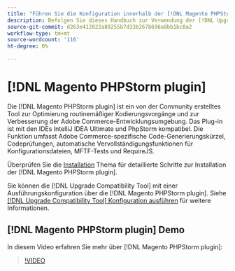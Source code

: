 ```yaml
---
title: "Führen Sie die Konfiguration innerhalb der [!DNL Magento PHPStorm plugin]"
description: Befolgen Sie dieses Handbuch zur Verwendung der [!DNL Upgrade Compatibility Tool] innerhalb der [!DNL Magento PHPStorm plugin].
source-git-commit: d263e412022a89255b7d33b267b696a8bb1bc8a2
workflow-type: tm+mt
source-wordcount: '116'
ht-degree: 0%

---
```



# [!DNL Magento PHPStorm plugin]

Die [!DNL Magento PHPStorm plugin] ist ein von der Community erstelltes Tool zur Optimierung routinemäßiger Kodierungsvorgänge und zur Verbesserung der Adobe Commerce-Entwicklungsumgebung. Das Plug-in ist mit den IDEs IntelliJ IDEA Ultimate und PhpStorm kompatibel. Die Funktion umfasst Adobe Commerce-spezifische Code-Generierungskürzel, Codeprüfungen, automatische Vervollständigungsfunktionen für Konfigurationsdateien, MFTF-Tests und RequireJS.

Überprüfen Sie die [Installation](https://developer.adobe.com/commerce/php/best-practices/phpstorm/install/) Thema für detaillierte Schritte zur Installation der [!DNL Magento PHPStorm plugin].

Sie können die [!DNL Upgrade Compatibility Tool] mit einer Ausführungskonfiguration über die [!DNL Magento PHPStorm plugin]. Siehe [[!DNL Upgrade Compatibility Tool] Konfiguration ausführen](https://developer.adobe.com/commerce/php/best-practices/phpstorm/run-configuration/) für weitere Informationen.

## [!DNL Magento PHPStorm plugin] Demo

In diesem Video erfahren Sie mehr über [!DNL Magento PHPStorm plugin]:

>[!VIDEO](https://video.tv.adobe.com/v/340150?quality=12)
